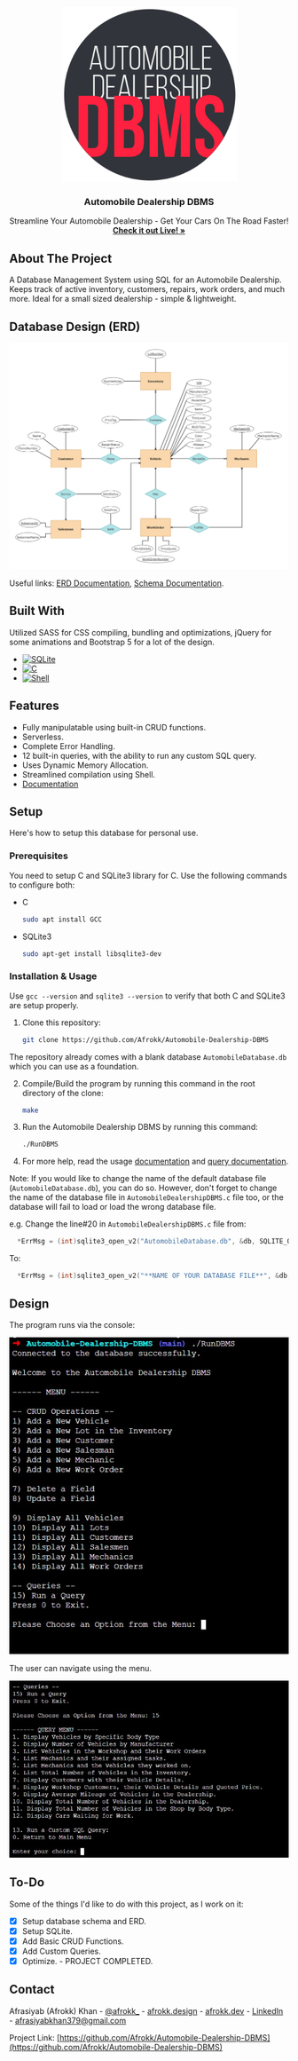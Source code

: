 <br />
<div align="center">
  <a href="https://afrokk.github.io/Vintage-Autohaus/">
    <img src="Assets/clip.png" alt="Logo" width="315" height="315">
  </a>

  <h3 align="center">Automobile Dealership DBMS</h3>

  <p align="center">
    Streamline Your Automobile Dealership - Get Your Cars On The Road Faster!
    <br />
    <a href="https://github.com/Afrokk/Automobile-Dealership-DBMS/blob/main/Documentation/Demo.pdf"><strong>Check it out Live! »</strong></a>
    <br />
  </p>
</div>

## About The Project

A Database Management System using SQL for an Automobile Dealership. Keeps track of active inventory, customers, repairs, work orders, and much more. Ideal for a small sized dealership - simple & lightweight.

## Database Design (ERD)
<p align="center">
  <img src="Assets/ERD.jpg">
</p>

Useful links: [ERD Documentation](https://github.com/Afrokk/Automobile-Dealership-DBMS/blob/main/Documentation/ERDDocumentation.pdf), [Schema Documentation](https://github.com/Afrokk/Automobile-Dealership-DBMS/blob/main/Documentation/SchemaDocumentation.pdf).

## Built With

Utilized SASS for CSS compiling, bundling and optimizations, jQuery for some animations and Bootstrap 5 for a lot of the design.

* [![SQLite][SQLite.com]][SQLite-url]
* [![C][C.com]][C-url]
* [![Shell][Shell.com]][Shell-url]

## Features

* Fully manipulatable using built-in CRUD functions.
* Serverless. 
* Complete Error Handling.
* 12 built-in queries, with the ability to run any custom SQL query.
* Uses Dynamic Memory Allocation.
* Streamlined compilation using Shell.
* [Documentation](https://github.com/Afrokk/Automobile-Dealership-DBMS/tree/main/Documentation)

## Setup

Here's how to setup this database for personal use.

### Prerequisites

You need to setup C and SQLite3 library for C. Use the following commands to configure both:

* C
  ```sh
  sudo apt install GCC
* SQLite3
  ```sh
  sudo apt-get install libsqlite3-dev 

### Installation & Usage
Use `gcc --version` and `sqlite3 --version` to verify that both C and SQLite3 are setup properly.

1. Clone this repository:
   ```sh
   git clone https://github.com/Afrokk/Automobile-Dealership-DBMS
   ```

  The repository already comes with a blank database `AutomobileDatabase.db` which you can use as a foundation. 

2. Compile/Build the program by running this command in the root directory of the clone: 
    ```sh
    make
    ```
  
3. Run the Automobile Dealership DBMS by running this command:
    ```sh
    ./RunDBMS
    ```
4. For more help, read the usage [documentation](https://github.com/Afrokk/Automobile-Dealership-DBMS/blob/main/Documentation/Demo.pdf) and [query documentation](https://github.com/Afrokk/Automobile-Dealership-DBMS/blob/main/Documentation/QueryDocumentation.pdf).

Note: If you would like to change the name of the default database file (`AutomobileDatabase.db`), you can do so. However, don't forget to change the name of the database file in `AutomobileDealershipDBMS.c` file too, or the database will fail to load or load the wrong database file. 

e.g. Change the line#20 in `AutomobileDealershipDBMS.c` file from:
  ```c
    *ErrMsg = (int)sqlite3_open_v2("AutomobileDatabase.db", &db, SQLITE_OPEN_READWRITE, NULL) * sizeof(int);
  ```
  To:
  ```c
    *ErrMsg = (int)sqlite3_open_v2("**NAME OF YOUR DATABASE FILE**", &db, SQLITE_OPEN_READWRITE, NULL) * sizeof(int);
  ```

## Design
The program runs via the console:

<p align="center">
  <img src="Assets/Menu1.jpg">
</p>

The user can navigate using the menu. 

<p align="center">
  <img src="Assets/Menu2.jpg">
</p>

## To-Do
Some of the things I'd like to do with this project, as I work on it:

- [x] Setup database schema and ERD.
- [x] Setup SQLite.
- [x] Add Basic CRUD Functions.
- [x] Add Custom Queries.
- [x] Optimize. - PROJECT COMPLETED.

## Contact

Afrasiyab (Afrokk) Khan - [@afrokk_](https://www.instagram.com/afrokk_/) - [afrokk.design](https://afrokk.design/) - [afrokk.dev](https://afrokk.dev/) - [LinkedIn](https://www.linkedin.com/in/afrasiyab-k/) - afrasiyabkhan379@gmail.com

Project Link: [https://github.com/Afrokk/Automobile-Dealership-DBMS](https://github.com/Afrokk/Automobile-Dealership-DBMS)

[SQLite.com]: https://img.shields.io/badge/sqlite-%2307405e.svg?style=for-the-badge&logo=sqlite&logoColor=white
[SQLite-url]: https://www.sqlite.org/index.html
[C.com]: https://img.shields.io/badge/c-%2300599C.svg?style=for-the-badge&logo=c&logoColor=white
[C-url]: https://en.wikipedia.org/wiki/C_(programming_language)
[Shell.com]: https://img.shields.io/badge/shell_script-%23121011.svg?style=for-the-badge&logo=gnu-bash&logoColor=white
[Shell-url]: https://www.shellscript.sh/
